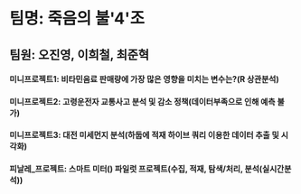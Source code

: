 # 팀명: 죽음의 불'4'조
## 팀원: 오진영, 이희철, 최준혁

#### 미니프로젝트1: 비타민음료 판매량에 가장 많은 영향을 미치는 변수는?(R 상관분석) 
#### 미니프로젝트2: 고령운전자 교통사고 분석 및 감소 정책(데이터부족으로 인해 예측 불가)
#### 미니프로젝트3: 대전 미세먼지 분석(하둡에 적재 하이브 쿼리 이용한 데이터 추출 및 시각화)
#### 피날레_프로젝트: 스마트 미터() 파일럿 프로젝트(수집, 적재, 탐색/처리, 분석(실시간분석))
